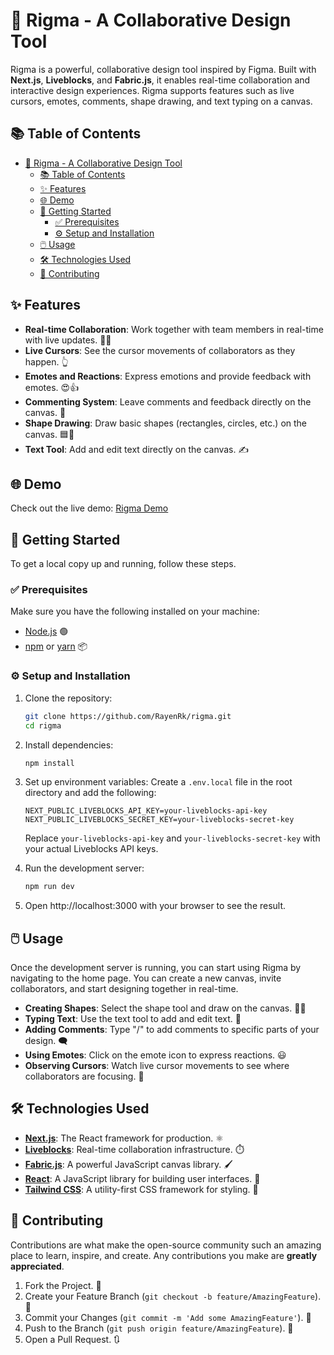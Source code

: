 # 🎨 Rigma - A Collaborative Design Tool

Rigma is a powerful, collaborative design tool inspired by Figma. Built with **Next.js**, **Liveblocks**, and **Fabric.js**, it enables real-time collaboration and interactive design experiences. Rigma supports features such as live cursors, emotes, comments, shape drawing, and text typing on a canvas.

## 📚 Table of Contents

- [🎨 Rigma - A Collaborative Design Tool](#-rigma---a-collaborative-design-tool)
  - [📚 Table of Contents](#-table-of-contents)
  - [✨ Features](#-features)
  - [🌐 Demo](#-demo)
  - [🚀 Getting Started](#-getting-started)
    - [✅ Prerequisites](#-prerequisites)
    - [⚙️ Setup and Installation](#️-setup-and-installation)
  - [🖱️ Usage](#️-usage)
  - [🛠️ Technologies Used](#️-technologies-used)
  - [🤝 Contributing](#-contributing)

## ✨ Features

- **Real-time Collaboration**: Work together with team members in real-time with live updates. 👫👬
- **Live Cursors**: See the cursor movements of collaborators as they happen. 👆
- **Emotes and Reactions**: Express emotions and provide feedback with emotes. 😍👍
- **Commenting System**: Leave comments and feedback directly on the canvas. 💬
- **Shape Drawing**: Draw basic shapes (rectangles, circles, etc.) on the canvas. 🟦🔵
- **Text Tool**: Add and edit text directly on the canvas. ✍️

## 🌐 Demo

Check out the live demo: [Rigma Demo](https://rigma-tau.vercel.app/)

## 🚀 Getting Started

To get a local copy up and running, follow these steps.

### ✅ Prerequisites

Make sure you have the following installed on your machine:

- [Node.js](https://nodejs.org/) 🟢
- [npm](https://www.npmjs.com/) or [yarn](https://yarnpkg.com/) 📦

### ⚙️ Setup and Installation

1. Clone the repository:
   ```bash
   git clone https://github.com/RayenRk/rigma.git
   cd rigma
   ```

2.  Install dependencies:

    ```bash
    npm install
    ```
    
3.  Set up environment variables: Create a `.env.local` file in the root directory and add the following:

    ```
    NEXT_PUBLIC_LIVEBLOCKS_API_KEY=your-liveblocks-api-key
    NEXT_PUBLIC_LIVEBLOCKS_SECRET_KEY=your-liveblocks-secret-key
    ```

    Replace `your-liveblocks-api-key` and `your-liveblocks-secret-key` with your actual Liveblocks API keys.

4.  Run the development server:

    ```bash
    npm run dev
    ```

5.  Open http://localhost:3000 with your browser to see the result.

🖱️ Usage
---------

Once the development server is running, you can start using Rigma by navigating to the home page. You can create a new canvas, invite collaborators, and start designing together in real-time.

-   **Creating Shapes**: Select the shape tool and draw on the canvas. 🔻🔸
-   **Typing Text**: Use the text tool to add and edit text. 📝
-   **Adding Comments**: Type "/" to add comments to specific parts of your design. 🗨️
-   **Using Emotes**: Click on the emote icon to express reactions. 😃
-   **Observing Cursors**: Watch live cursor movements to see where collaborators are focusing. 👀

🛠️ Technologies Used
---------------------

-   **[Next.js](https://nextjs.org/)**: The React framework for production. ⚛️
-   **[Liveblocks](https://liveblocks.io/)**: Real-time collaboration infrastructure. ⏱️
-   **[Fabric.js](http://fabricjs.com/)**: A powerful JavaScript canvas library. 🖌️
-   **[React](https://reactjs.org/)**: A JavaScript library for building user interfaces. 🧩
-   **[Tailwind CSS](https://tailwindcss.com/)**: A utility-first CSS framework for styling. 🎨

🤝 Contributing
---------------

Contributions are what make the open-source community such an amazing place to learn, inspire, and create. Any contributions you make are **greatly appreciated**.

1.  Fork the Project. 🍴
2.  Create your Feature Branch (`git checkout -b feature/AmazingFeature`). 🌿
3.  Commit your Changes (`git commit -m 'Add some AmazingFeature'`). 💬
4.  Push to the Branch (`git push origin feature/AmazingFeature`). 🚀
5.  Open a Pull Request. 🔃